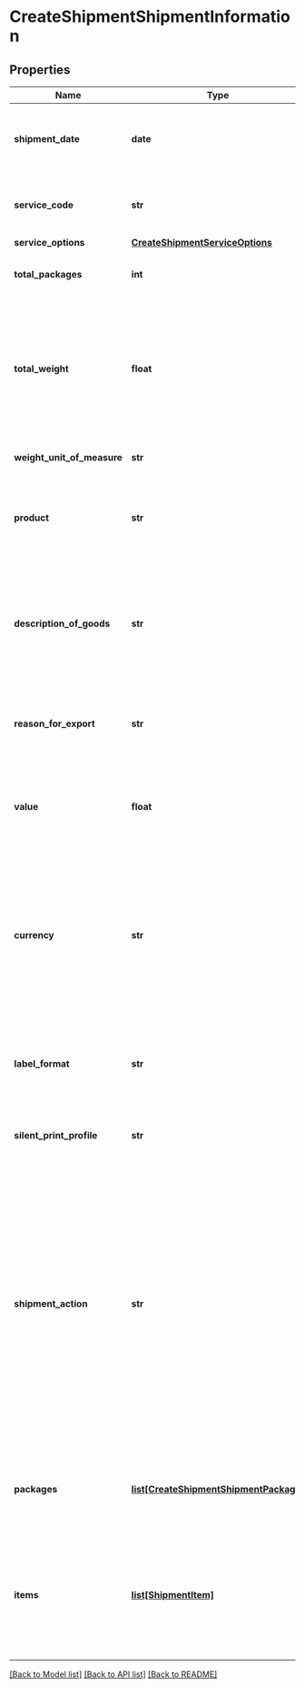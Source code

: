 # CreateShipmentShipmentInformation

## Properties
Name | Type | Description | Notes
------------ | ------------- | ------------- | -------------
**shipment_date** | **date** | Shipment Date&lt;br /&gt;Date of despatch - YYYY-MM-DD.&lt;br /&gt;Cannot be in the past. Max 28 days in the future. | 
**service_code** | **str** | Service Code&lt;br /&gt;Must be a valid system service code OR a customer mapped service code. | 
**service_options** | [**CreateShipmentServiceOptions**](CreateShipmentServiceOptions.md) |  | [optional] 
**total_packages** | **int** | Number of Packages&lt;br /&gt;The total number of packages. | 
**total_weight** | **float** | Total Weight&lt;br /&gt;The total weight of the shipment including packaging. Validated againt package weight.&lt;br /&gt;Min weight: 1 gram.     &lt;br /&gt;*Optional/Overwritten for Average Weight Services - Average Weight Customers only.* | 
**weight_unit_of_measure** | **str** | Weight Unit of Measure | [optional] [default to 'KG']
**product** | **str** | Shipment/Product type being shipped&lt;br /&gt;            &lt;br /&gt;**DOX** - Documents Only&lt;br /&gt;**NDX** - All other shipment product types | [optional] [default to 'NDX']
**description_of_goods** | **str** | Description of Goods&lt;br /&gt;General description of the goods being sent.&lt;br /&gt;Required for Non-Document International and BFPO Shipments.&lt;br /&gt;Ignored for Documents Only shipments. | [optional] 
**reason_for_export** | **str** | Reason For Export&lt;br /&gt;Required for International Shipments and BFPO (British Forces Post Office). | [optional] 
**value** | **float** | Total Shipment Value&lt;br /&gt;Required for Non-Document International and BFPO Shipments.&lt;br /&gt;Ignored for Documents Only shipments. | [optional] 
**currency** | **str** | Currency&lt;br /&gt;This currency will be used for all values across the shipment request.&lt;br /&gt;3 digit ISO Currency Code.&lt;br /&gt;Required for Non-Document International and BFPO Shipments, or when values are provided.&lt;br /&gt;Ignored for Documents Only shipments. | [optional] 
**label_format** | **str** | Requested Label Format&lt;br /&gt;*DATASTREAM is only available if it has been activated on your account.*&lt;br /&gt;Ignored if ShipmentAction set to Create or Allocate. | [optional] [default to 'PDF']
**silent_print_profile** | **str** | Silent Print Profile&lt;br /&gt;If present, resulting labels will be printed using this profile. | [optional] 
**shipment_action** | **str** | Shipment Action&lt;br /&gt;            &lt;br /&gt;**Process** - Shipment created and processed, ready for manifesting. Label and tracking number returned.&lt;br /&gt;            &lt;br /&gt;**Create** - Shipment created as unprocessed, ready for scanning. Scanning will create label and tracking number and move shipment to processed.&lt;br /&gt;            &lt;br /&gt;**Allocate** - Shipment created as unprocessed with tracking number allocated and returned and label created but not returned. Scanning will return label and move shipment to processed. | [optional] [default to 'Process']
**packages** | [**list[CreateShipmentShipmentPackage]**](CreateShipmentShipmentPackage.md) | Shipment Packages&lt;br /&gt;The packages in the shipment.&lt;br /&gt;Required if TotalPackages is more than 1. | [optional] 
**items** | [**list[ShipmentItem]**](ShipmentItem.md) | Shipment Items&lt;br /&gt;The items in the shipment.&lt;br /&gt;Required for Non-Document International Shipments and BFPO (British Forces Post Office).&lt;br /&gt;Ignored for Documents Only shipments. | [optional] 

[[Back to Model list]](../README.md#documentation-for-models) [[Back to API list]](../README.md#documentation-for-api-endpoints) [[Back to README]](../README.md)

